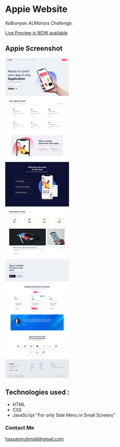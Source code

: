 # Appie Website
*Kalbonyan ALMarsos Challenge.*

[Live Preview is NOW available](https://myappie.netlify.app/)


## Appie Screenshot
![AppieScreenShot](AppieScreenShot.png)

## Technologies used :
- HTML
- CSS
- JavaScript "For only Side Menu in Small Screens"

### Contact Me
hassanmuhmdd@gmail.com